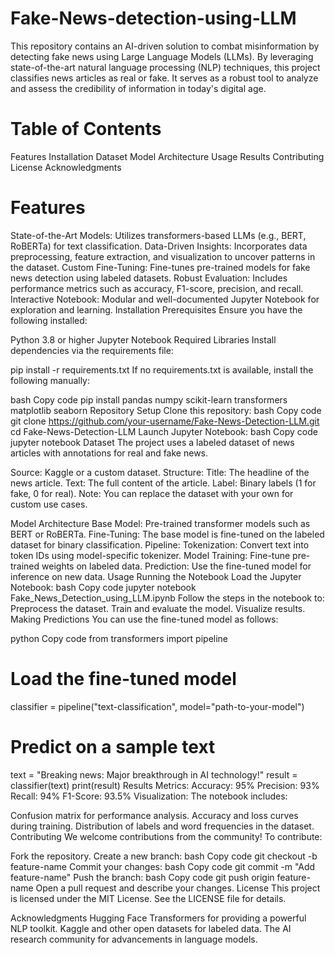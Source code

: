 # Fake-News-detection-using-LLM
This repository contains an AI-driven solution to combat misinformation by detecting fake news using Large Language Models (LLMs). By leveraging state-of-the-art natural language processing (NLP) techniques, this project classifies news articles as real or fake. It serves as a robust tool to analyze and assess the credibility of information in today's digital age.

# Table of Contents
Features
Installation
Dataset
Model Architecture
Usage
Results
Contributing
License
Acknowledgments
# Features
State-of-the-Art Models: Utilizes transformers-based LLMs (e.g., BERT, RoBERTa) for text classification.
Data-Driven Insights: Incorporates data preprocessing, feature extraction, and visualization to uncover patterns in the dataset.
Custom Fine-Tuning: Fine-tunes pre-trained models for fake news detection using labeled datasets.
Robust Evaluation: Includes performance metrics such as accuracy, F1-score, precision, and recall.
Interactive Notebook: Modular and well-documented Jupyter Notebook for exploration and learning.
Installation
Prerequisites
Ensure you have the following installed:

Python 3.8 or higher
Jupyter Notebook
Required Libraries
Install dependencies via the requirements file:


pip install -r requirements.txt
If no requirements.txt is available, install the following manually:

bash
Copy code
pip install pandas numpy scikit-learn transformers matplotlib seaborn
Repository Setup
Clone this repository:
bash
Copy code
git clone https://github.com/your-username/Fake-News-Detection-LLM.git
cd Fake-News-Detection-LLM
Launch Jupyter Notebook:
bash
Copy code
jupyter notebook
Dataset
The project uses a labeled dataset of news articles with annotations for real and fake news.

Source: Kaggle or a custom dataset.
Structure:
Title: The headline of the news article.
Text: The full content of the article.
Label: Binary labels (1 for fake, 0 for real).
Note: You can replace the dataset with your own for custom use cases.

Model Architecture
Base Model: Pre-trained transformer models such as BERT or RoBERTa.
Fine-Tuning: The base model is fine-tuned on the labeled dataset for binary classification.
Pipeline:
Tokenization: Convert text into token IDs using model-specific tokenizer.
Model Training: Fine-tune pre-trained weights on labeled data.
Prediction: Use the fine-tuned model for inference on new data.
Usage
Running the Notebook
Load the Jupyter Notebook:
bash
Copy code
jupyter notebook Fake_News_Detection_using_LLM.ipynb
Follow the steps in the notebook to:
Preprocess the dataset.
Train and evaluate the model.
Visualize results.
Making Predictions
You can use the fine-tuned model as follows:

python
Copy code
from transformers import pipeline

# Load the fine-tuned model
classifier = pipeline("text-classification", model="path-to-your-model")

# Predict on a sample text
text = "Breaking news: Major breakthrough in AI technology!"
result = classifier(text)
print(result)
Results
Metrics:
Accuracy: 95%
Precision: 93%
Recall: 94%
F1-Score: 93.5%
Visualization:
The notebook includes:

Confusion matrix for performance analysis.
Accuracy and loss curves during training.
Distribution of labels and word frequencies in the dataset.
Contributing
We welcome contributions from the community! To contribute:

Fork the repository.
Create a new branch:
bash
Copy code
git checkout -b feature-name
Commit your changes:
bash
Copy code
git commit -m "Add feature-name"
Push the branch:
bash
Copy code
git push origin feature-name
Open a pull request and describe your changes.
License
This project is licensed under the MIT License. See the LICENSE file for details.

Acknowledgments
Hugging Face Transformers for providing a powerful NLP toolkit.
Kaggle and other open datasets for labeled data.
The AI research community for advancements in language models.

